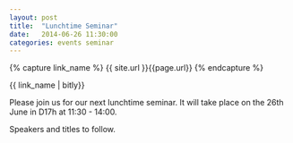 ```yaml
---
layout: post
title:  "Lunchtime Seminar"
date:   2014-06-26 11:30:00
categories: events seminar
---
```


{% capture link_name %}
 {{ site.url }}{{page.url}}
{% endcapture %}

<div class="link">
{{ link_name | bitly}}
</div>

Please join us for our next lunchtime seminar.
It will take place on the 26th June in D17h at 11:30 - 14:00. 

Speakers and titles to follow. 
